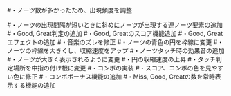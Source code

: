 #・ノーツ数が多かったため、出現頻度を調整

#・ノーツの出現間隔が短いときに斜めにノーツが出現する連ノーツ要素の追加
#・Good, Great判定の追加
#・Good, Greatのスコア機能追加
#・Good, Greatエフェクトの追加
#・音楽のズレを修正
#・ノーツの青色の円を枠線に変更
#・ノーツの枠線を大きくし、収縮速度をアップ
#・ノーツタッチ時の効果音の追加
#・ノーツが大きく表示されるように変更
#・円の収縮速度の上昇
#・タッチ判定場所を中指の付け根に変更
#・コンボの実装
#・スコア、コンボの色を見やすい色に修正
#・コンボボーナス機能の追加
#・Miss, Good, Greatの数を常時表示する機能の追加
